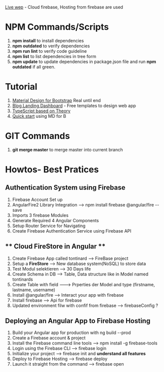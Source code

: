 [Live wep](https://tontinard-5d88e.web.app/) - Cloud firebase, Hosting from firebase are used

# NPM Commands/Scripts
1. **npm install** to install dependencies
1. **npm outdated** to verify dependencies
1. **npm run lint** to verify code guideline
1. **npm list** to list dependencies in tree form
1. **npm update** to update dependencies in package.json file and run **npm outdated** if all green.

# Tutorial
1. [Material Design for Bootstrap](https://mdbootstrap.com/docs/angular/) Real until end 
1. [Blog,Landing,Dashboard](https://mdbootstrap.com/freebies/) - Free templates to design web app
1. [TypeScript based on Theory](https://mdbootstrap.com/education/angular/typescript-1-fundamentals/)
1. [Quick start](https://mdbootstrap.com/docs/angular/getting-started/quick-start/) using MD for B

# GIT Commands
1. **git merge master** to merge master into current branch 

# Howtos- Best Pratices
## **Authentication System** using Firebase
1. Firebase Account Set up 
1. AngularFire2 Library Integration --> npm install firebase @angular/fire --save
1. Imports 3 firebase Modules
1. Generate Required 4 Angular Components
1. Setup Router Service for Navigating
1. Create Firebase Authentication Service using Firebase API

## ** Cloud FireStore in Angular **
1. Create Firebase App called tontinard --> FireBase project 
1. Setup a **FireStore** --> New database system(NoSQL) to store data
1. Test Modul selektieren --> 30 Days life
1. Create Schema in DB --> Table, Data structure like in Model named tontinards 
1. Create Table with field ---> Prperties der Model and type (firstname, lastname, username)
1. Install @angular/fire --> Interact your app with firebase
1. Install  firebase --> Api for  firebase
1. Updated environment filw with confif from firebase --> firebaseConfig ?

## **Deploying an Angular App** to Firebase Hosting
1. Build your Angular app for production with ng build --prod
1. Create a Firebase account & project
1. Install the Firebase command line tools -->  npm install -g firebase-tools
1. Login using the Firebase CLI -->  firebase login
1. Initialize your project --> firebase init and **understand all features**
1. Deploy to Firebase Hosting --> firebase deploy
1. Launch it straight from the command --> firebase open
